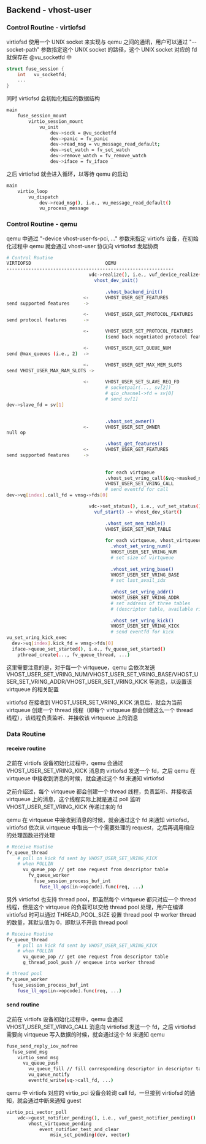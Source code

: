 ## Backend - vhost-user


### Control Routine - virtiofsd

virtiofsd 使用一个 UNIX socket 来实现与 qemu 之间的通讯，用户可以通过 "--socket-path" 参数指定这个 UNIX socket 的路径，这个 UNIX socket 对应的 fd 就保存在 @vu_socketfd 中

```c
struct fuse_session {
    int   vu_socketfd;
    ...
}
```


同时 virtiofsd 会初始化相应的数据结构

```sh
main
    fuse_session_mount
        virtio_session_mount
            vu_init
                dev->sock = @vu_socketfd
                dev->panic = fv_panic
                dev->read_msg = vu_message_read_default;
                dev->set_watch = fv_set_watch
                dev->remove_watch = fv_remove_watch
                dev->iface = fv_iface
```


之后 virtiofsd 就会进入循环，以等待 qemu 的启动

```sh
main
    virtio_loop
        vu_dispatch
            dev->read_msg(), i.e., vu_message_read_default()
            vu_process_message
```


### Control Routine - qemu

qemu 中通过 "-device vhost-user-fs-pci, ..." 参数来指定 virtiofs 设备，在初始化过程中 qemu 就会通过 vhost-user 协议向 virtiofsd 发起协商

```sh
# Control Routine
VIRTIOFSD                           QEMU
-------------------------------------------------------------
                              vdc->realize(), i.e., vuf_device_realize()
                                vhost_dev_init()
                                    
                                    .vhost_backend_init()
                            <-      VHOST_USER_GET_FEATURES
send supported features     ->

                            <-      VHOST_USER_GET_PROTOCOL_FEATURES
send protocol features      ->

                            <-      VHOST_USER_SET_PROTOCOL_FEATURES
                                    (send back negotiated protocol features)

                            <-      VHOST_USER_GET_QUEUE_NUM
send @max_queues (i.e., 2)  ->

                            <-      VHOST_USER_GET_MAX_MEM_SLOTS
send VHOST_USER_MAX_RAM_SLOTS ->                            
                            
                            <-      VHOST_USER_SET_SLAVE_REQ_FD
                                    # socketpair(..., sv[2])
                                    # qio_channel->fd = sv[0]
                                    # send sv[1]
dev->slave_fd = sv[1]


                                    .vhost_set_owner()
                            <-      VHOST_USER_SET_OWNER
null op

                                    .vhost_get_features()
                            <-      VHOST_USER_GET_FEATURES
send supported features     ->
                                    
                                    
                                    for each virtqueue
                                    .vhost_set_vring_call(&vq->masked_notifier, ...)
                                    VHOST_USER_SET_VRING_CALL
                                    # send eventfd for call
dev->vq[index].call_fd = vmsg->fds[0]

                              vdc->set_status(), i.e., vuf_set_status()
                                vuf_start() -> vhost_dev_start()
                                    
                                    .vhost_set_mem_table()
                                    VHOST_USER_SET_MEM_TABLE
                                    
                                    for each virtqueue, vhost_virtqueue_start
                                      .vhost_set_vring_num()
                                      VHOST_USER_SET_VRING_NUM
                                      # set size of virtqueue
                                      
                                      .vhost_set_vring_base()
                                      VHOST_USER_SET_VRING_BASE
                                      # set last_avail_idx
                                      
                                      .vhost_set_vring_addr()
                                      VHOST_USER_SET_VRING_ADDR
                                      # set address of three tables
                                      # (descriptor table, available ring, used ring)
                                      
                                      .vhost_set_vring_kick()
                                      VHOST_USER_SET_VRING_KICK
                                      # send eventfd for kick
vu_set_vring_kick_exec
  dev->vq[index].kick_fd = vmsg->fds[0]
  iface->queue_set_started(), i.e., fv_queue_set_started()
    pthread_create(..., fv_queue_thread, ...)
```


这里需要注意的是，对于每一个 virtqueue，qemu 会依次发送 VHOST_USER_SET_VRING_NUM/VHOST_USER_SET_VRING_BASE/VHOST_USER_SET_VRING_ADDR/VHOST_USER_SET_VRING_KICK 等消息，以设置该 virtqueue 的相关配置

virtiofsd 在接收到 VHOST_USER_SET_VRING_KICK 消息后，就会为当前 virtqueue 创建一个 thread 线程（即每个 virtqueue 都会创建这么一个 thread 线程），该线程负责监听、并接收该 virtqueue 上的消息


### Data Routine

#### receive routine

之前在 virtiofs 设备初始化过程中，qemu 会通过 VHOST_USER_SET_VRING_KICK 消息向 virtiofsd 发送一个 fd，之后 qemu 在 virtqueue 中接收到消息的时候，就会通过这个 fd 来通知 virtiofsd

之前介绍过，每个 virtqueue 都会创建一个 thread 线程，负责监听、并接收该 virtqueue 上的消息，这个线程实际上就是通过 poll 监听 VHOST_USER_SET_VRING_KICK 传递过来的 fd

qemu 在 virtqueue 中接收到消息的时候，就会通过这个 fd 来通知 virtiofsd，virtiofsd 依次从 virtqueue 中取出一个个需要处理的 request，之后再调用相应的处理函数进行处理

```sh
# Receive Routine
fv_queue_thread
    # poll on kick fd sent by VHOST_USER_SET_VRING_KICK
    # when POLLIN
      vu_queue_pop // get one request from descriptor table
        fv_queue_worker
          fuse_session_process_buf_int
            fuse_ll_ops[in->opcode].func(req, ...)             
```


另外 virtiofsd 也支持 thread pool，即虽然每个 virtqueue 都只对应一个 thread 线程，但是这个 virtqueue 的负载可以交给 thread pool 处理，用户在编译 virtiofsd 时可以通过 THREAD_POOL_SIZE 设置 thread pool 中 worker thread 的数量，其默认值为 0，即默认不开启 thread pool

```sh
# Receive Routine
fv_queue_thread
    # poll on kick fd sent by VHOST_USER_SET_VRING_KICK
    # when POLLIN
      vu_queue_pop // get one request from descriptor table
      g_thread_pool_push // enqueue into worker thread  

# thread pool        
fv_queue_worker
  fuse_session_process_buf_int
    fuse_ll_ops[in->opcode].func(req, ...)             
```


#### send routine

之前在 virtiofs 设备初始化过程中，qemu 会通过 VHOST_USER_SET_VRING_CALL 消息向 virtiofsd 发送一个 fd，之后 virtiofsd 需要向 virtqueue 写入数据的时候，就会通过这个 fd 来通知 qemu

```sh
fuse_send_reply_iov_nofree
  fuse_send_msg
    virtio_send_msg
      vu_queue_push
        vu_queue_fill // fill corresponding descriptor in descriptor table
        vu_queue_notify
        eventfd_write(vq->call_fd, ...)
```


qemu 中 virtiofs 对应的 virtio_pci 设备会轮询 call fd，一旦接到 virtiofsd 的通知，就会通过中断来通知 guest

```sh
virtio_pci_vector_poll
    vdc->guest_notifier_pending(), i.e., vuf_guest_notifier_pending()
        vhost_virtqueue_pending
            event_notifier_test_and_clear
                msix_set_pending(dev, vector)
```
